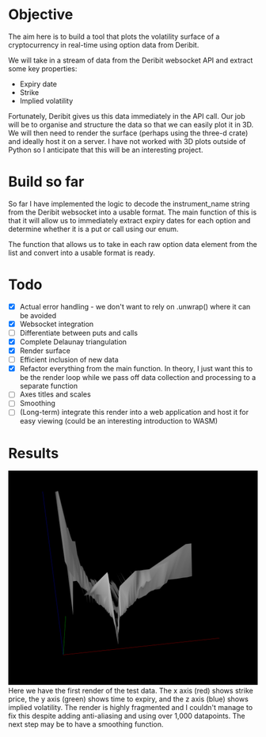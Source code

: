 # Objective
The aim here is to build a tool that plots the volatility surface of a cryptocurrency in real-time using option data from Deribit. 

We will take in a stream of data from the Deribit websocket API and extract some key properties:
- Expiry date
- Strike
- Implied volatility

Fortunately, Deribit gives us this data immediately in the API call. Our job will be to organise and structure the data so that we can easily plot it in 3D. We will then need to render the surface (perhaps using the three-d crate) and ideally host it on a server. I have not worked with 3D plots outside of Python so I anticipate that this will be an interesting project.

# Build so far
So far I have implemented the logic to decode the instrument_name string from the Deribit websocket into a usable format. The main function of this is that it will allow us to immediately extract expiry dates for each option and determine whether it is a put or call using our enum. 

The function that allows us to take in each raw option data element from the list and convert into a usable format is ready.

# Todo
- [x] Actual error handling - we don't want to rely on .unwrap() where it can be avoided
- [x] Websocket integration
- [ ] Differentiate between puts and calls
- [x] Complete Delaunay triangulation
- [x] Render surface
- [ ] Efficient inclusion of new data
- [x] Refactor everything from the main function. In theory, I just want this to be the render loop while we pass off data collection and processing to a separate function
- [ ] Axes titles and scales
- [ ] Smoothing
- [ ] (Long-term) integrate this render into a web application and host it for easy viewing (could be an interesting introduction to WASM)

# Results
![BTC Volatility Surface Render 1](resources/BTC-volatility-surface-render-1.png) \
Here we have the first render of the test data. The x axis (red) shows strike price, the y axis (green) shows time to expiry, and the z axis (blue) shows implied volatility. The render is highly fragmented and I couldn't manage to fix this despite adding anti-aliasing and using over 1,000 datapoints. The next step may be to have a smoothing function.
